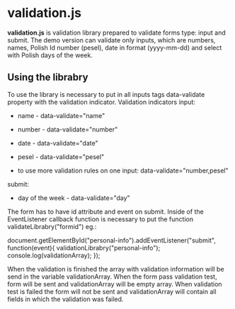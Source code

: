 validation.js
===================
__validation.js__ is validation library prepared to validate forms type: input and submit.
The demo version can validate only inputs, which are numbers, names, Polish Id number (pesel), date in format (yyyy-mm-dd) and select with Polish days of the week.

Using the librabry
--------------------
To use the library is necessary to put in all inputs tags data-validate property with the validation indicator.
Validation indicators
input:
-  name - data-validate="name"
-  number - data-validate="number"
-  date - data-validate="date"
-  pesel - data-validate="pesel"

- to use more validation rules on one input:
  data-validate="number,pesel"

submit:
- day of the week - data-validate="day"

The form has to have id attribute and event on submit. Inside of the EventListener callback function is necessary to put the function validateLibrabry("formid") eg.:

document.getElementById("personal-info").addEventListener("submit", function(event){
  validationLibrabry("personal-info");
  console.log(validationArray);
});

When the validation is finished the array with validation information will be send in the variable validationArray. When the form pass validation test, form will be sent and validationArray will be empty array. When validation test is failed the form will not be sent and validationArray will contain all  fields in which the validation was failed.
